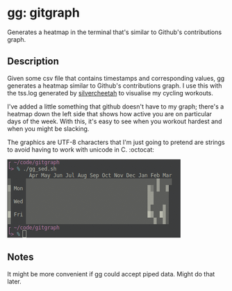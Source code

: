 # gg: gitgraph
Generates a heatmap in the terminal that's similar to Github's contributions graph.

## Description
Given some csv file that contains timestamps and corresponding values, gg generates a heatmap similar to Github's contributions graph. I use this with the tss.log generated by [silvercheetah][1] to visualise my cycling workouts.

I've added a little something that github doesn't have to my graph; there's a heatmap down the left side that shows how active you are on particular days of the week. With this, it's easy to see when you workout hardest and when you might be slacking.

The graphics are UTF-8 characters that I'm just going to pretend are strings to avoid having to work with unicode in C. :octocat:

![screenshot](gitgraph.png)

## Notes
It might be more convenient if gg could accept piped data. Might do that later.

[1]: https://github.com/korganrivera/silvercheetah
